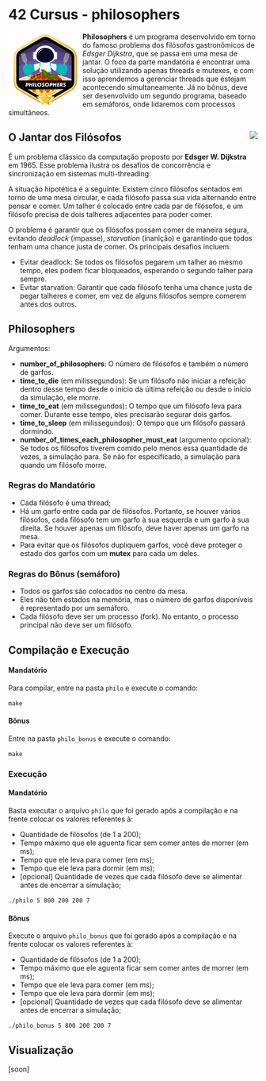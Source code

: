 # 42 Cursus - philosophers

<img src="./assets/philosophersm.png" alt="completion-with-bonus-badge" align="left">

**Philosophers** é um programa desenvolvido em torno do famoso problema dos filósofos gastronômicos de _Edsger Dijkstra_, que se passa em uma mesa de jantar. O foco da parte mandatória é encontrar uma solução utilizando apenas threads e mutexes, e com isso aprendemos a gerenciar threads que estejam acontecendo simultaneamente. Já no bônus, deve ser desenvolvido um segundo programa, baseado em semáforos, onde lidaremos com processos simultâneos.


## O Jantar dos Filósofos <img src="https://img.shields.io/badge/GRADE-125%2F100-success?logo=42&logoColor=fff" align="right"/>

É um problema clássico da computação proposto por **Edsger W. Dijkstra** em 1965. Esse problema ilustra os desafios de concorrência e sincronização em sistemas multi-threading.

A situação hipotética é a seguinte: Existem cinco filósofos sentados em torno de uma mesa circular, e cada filósofo passa sua vida alternando entre pensar e comer. Um talher é colocado entre cada par de filósofos, e um filósofo precisa de dois talheres adjacentes para poder comer.

O problema é garantir que os filósofos possam comer de maneira segura, evitando _deadlock_ (impasse), _starvation_ (inanição) e garantindo que todos tenham uma chance justa de comer. Os principais desafios incluem:

  - Evitar deadlock: Se todos os filósofos pegarem um talher ao mesmo tempo, eles podem ficar bloqueados, esperando o segundo talher para sempre.
  - Evitar starvation: Garantir que cada filósofo tenha uma chance justa de pegar talheres e comer, em vez de alguns filósofos sempre comerem antes dos outros.

## Philosophers

Argumentos:

  - **number_of_philosophers**: O número de filósofos e também o número de garfos.
  - **time_to_die** (em milissegundos): Se um filósofo não iniciar a refeição dentro desse tempo desde o início da última refeição ou desde o início da simulação, ele morre.
  - **time_to_eat** (em milissegundos): O tempo que um filósofo leva para comer. Durante esse tempo, eles precisarão segurar dois garfos.
  - **time_to_sleep** (em milissegundos): O tempo que um filósofo passará dormindo.
  - **number_of_times_each_philosopher_must_eat** (argumento opcional): Se todos os filósofos tiverem comido pelo menos essa quantidade de vezes, a simulação para. Se não for especificado, a simulação para quando um filósofo morre.

### Regras do Mandatório

- Cada filósofo é uma thread;
- Há um garfo entre cada par de filósofos. Portanto, se houver vários filósofos, cada filósofo tem um garfo à sua esquerda e um garfo à sua direita. Se houver apenas um filósofo, deve haver apenas um garfo na mesa.
- Para evitar que os filósofos dupliquem garfos, você deve proteger o estado dos garfos com um **mutex** para cada um deles.

### Regras do Bônus (semáforo)

- Todos os garfos são colocados no centro da mesa.
- Eles não têm estados na memória, mas o número de garfos disponíveis é representado por um semáforo.
- Cada filósofo deve ser um processo (fork). No entanto, o processo principal não deve ser um filósofo.

## Compilação e Execução

#### Mandatório

Para compilar, entre na pasta `philo` e execute o comando:

```
make
```

#### Bônus

Entre na pasta `philo_bonus` e execute o comando:

```
make
```

### Execução

#### Mandatório

Basta executar o arquivo `philo` que foi gerado após a compilação e na frente colocar os valores referentes à:

- Quantidade de filósofos (de 1 a 200);
- Tempo máximo que ele aguenta ficar sem comer antes de morrer (em ms);
- Tempo que ele leva para comer (em ms);
- Tempo que ele leva para dormir (em ms);
- \[opcional] Quantidade de vezes que cada filósofo deve se alimentar antes de encerrar a simulação;

```
./philo 5 800 200 200 7
```

#### Bônus

Execute o arquivo `philo_bonus` que foi gerado após a compilação e na frente colocar os valores referentes à:

- Quantidade de filósofos (de 1 a 200);
- Tempo máximo que ele aguenta ficar sem comer antes de morrer (em ms);
- Tempo que ele leva para comer (em ms);
- Tempo que ele leva para dormir (em ms);
- \[opcional] Quantidade de vezes que cada filósofo deve se alimentar antes de encerrar a simulação;

```
./philo_bonus 5 800 200 200 7
```

## Visualização

\[soon]
